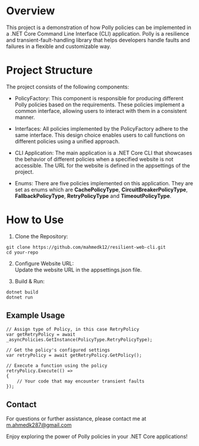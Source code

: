 # Overview
This project is a demonstration of how Polly policies can be implemented in a .NET Core Command Line Interface (CLI) application. Polly is a resilience and transient-fault-handling library that helps developers handle faults and failures in a flexible and customizable way.

# Project Structure
The project consists of the following components:

- PolicyFactory: This component is responsible for producing different Polly policies based on the requirements. These policies implement a common interface, allowing users to interact with them in a consistent manner.

- Interfaces: All policies implemented by the PolicyFactory adhere to the same interface. This design choice enables users to call functions on different policies using a unified approach.

- CLI Application: The main application is a .NET Core CLI that showcases the behavior of different policies when a specified website is not accessible. The URL for the website is defined in the appsettings of the project.

- Enums: There are five policies implemented on this application. They are set as enums which are **CachePolicyType**, **CircuitBreakerPolicyType**, **FallbackPolicyType**, **RetryPolicyType** and **TimeoutPolicyType**.
        
# How to Use

1. Clone the Repository:

``` 
git clone https://github.com/mahmedk12/resilient-web-cli.git
cd your-repo
```

2. Configure Website URL: <br>
Update the website URL in the appsettings.json file.

3. Build & Run:

```
dotnet build
dotnet run
```

## Example Usage
```
// Assign type of Policy, in this case RetryPolicy
var getRetryPolicy = await _asyncPolicies.GetInstance(PolicyType.RetryPolicyType);

// Get the policy's configured settings
var retryPolicy = await getRetryPolicy.GetPolicy();

// Execute a function using the policy
retryPolicy.Execute(() =>
{
    // Your code that may encounter transient faults
});

```

## Contact
For questions or further assistance, please contact me at m.ahmedk287@gmail.com

Enjoy exploring the power of Polly policies in your .NET Core applications!
